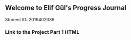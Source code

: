 ## Welcome to Elif Gül's Progress Journal
Student ID: 2019402039
### Link to the Project Part 1 HTML


